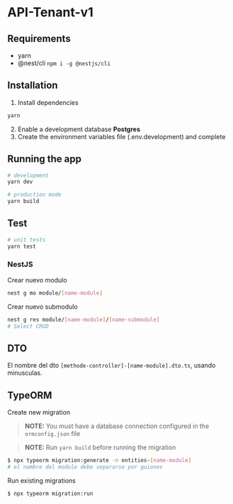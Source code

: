 # API-Tenant-v1

## Requirements

- yarn
- @nest/cli `npm i -g @nestjs/cli`

## Installation

1. Install dependencies

```bash
yarn
```

2. Enable a development database **Postgres**
3. Create the environment variables file (.env.development) and complete

## Running the app

```bash
# development
yarn dev

# production mode
yarn build
```

## Test

```bash
# unit tests
yarn test
```

### NestJS

Crear nuevo modulo

```bash
nest g mo module/[name-module]
```

Crear nuevo submodulo

```bash
nest g res module/[name-module]/[name-submodule]
# Select CRUD
```

## DTO

El nombre del dto `[methode-controller]-[name-module].dto.ts`, usando minusculas.

## TypeORM

Create new migration

> **NOTE:** You must have a database connection configured in the `ormconfig.json` file

> **NOTE:** Run `yarn build` before running the migration

```bash
$ npx typeorm migration:generate -n entities-[name-module]
# el nombre del modulo debe separarse por guiones
```

Run existing migrations

```bash
$ npx typeorm migration:run
```
